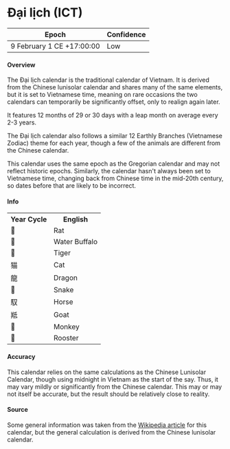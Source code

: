 # Đại lịch (ICT)

| Epoch             | Confidence |
| ----------------- | ---------- |
| 9 February 1 CE +17:00:00 | Low       |

#### Overview

The Đại lịch calendar is the traditional calendar of Vietnam. It is derived from the Chinese lunisolar calendar and shares many of the same elements, but it is set to Vietnamese time, meaning on rare occasions the two calendars can temporarily be significantly offset, only to realign again later.

It features 12 months of 29 or 30 days with a leap month on average every 2-3 years.

The Đại lịch calendar also follows a similar 12 Earthly Branches (Vietnamese Zodiac) theme for each year, though a few of the animals are different from the Chinese calendar.

This calendar uses the same epoch as the Gregorian calendar and may not reflect historic epochs. Similarly, the calendar hasn't always been set to Vietnamese time, changing back from Chinese time in the mid-20th century, so dates before that are likely to be incorrect.

#### Info

<table class="table-long"><tr><th>Year Cycle</th><th>English</th></tr><tr><td>𤝞</td><td>Rat</td></tr><tr><td>𤛠</td><td>Water Buffalo</td></tr><tr><td>𧲫</td><td>Tiger</td></tr><tr><td>猫</td><td>Cat</td></tr><tr><td>龍</td><td>Dragon</td></tr><tr><td>𧋻</td><td>Snake</td></tr><tr><td>馭</td><td>Horse</td></tr><tr><td>羝</td><td>Goat</td></tr><tr><td>𤠳</td><td>Monkey</td></tr><tr><td>𪂮</td><td>Rooster</td></tr></table>

#### Accuracy

This calendar relies on the same calculations as the Chinese Lunisolar Calendar, though using midnight in Vietnam as the start of the say. Thus, it may vary mildly or significantly from the Chinese calendar. This may or may not itself be accurate, but the result should be relatively close to reality.

#### Source

Some general information was taken from the [Wikipedia article](https://en.wikipedia.org/wiki/Vietnamese_calendar) for this calendar, but the general calculation is derived from the Chinese lunisolar calendar.
